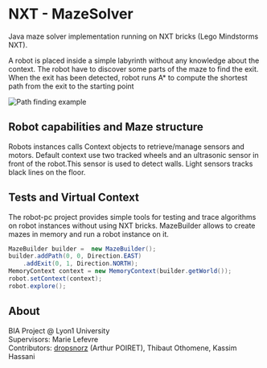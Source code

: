 # NXT - MazeSolver

Java maze solver implementation running on NXT bricks (Lego Mindstorms NXT). 

A robot is placed inside a simple labyrinth without any knowledge about the context.
The robot have to discover some parts of the maze to find the exit. When the exit has been detected, robot runs A* to compute the shortest path from the exit to the starting point

![Path finding example](http://www.dropsnorz.com/projects/nxt/NXTMazeSolverExample-en.PNG)

## Robot capabilities and Maze structure

Robots instances calls Context objects to retrieve/manage sensors and motors. Default context use two tracked wheels and an ultrasonic sensor in front of the robot.This sensor is used to detect walls. Light sensors tracks black lines on the floor. 

## Tests and Virtual Context

The robot-pc project provides simple tools for testing and trace algorithms on robot instances without using NXT bricks. MazeBuilder allows to create mazes in memory and run a robot instance on it.

```java
MazeBuilder builder =  new MazeBuilder();
builder.addPath(0, 0, Direction.EAST)
	.addExit(0, 1, Direction.NORTH);
MemoryContext context = new MemoryContext(builder.getWorld());
robot.setContext(context);
robot.explore();
```

## About

BIA Project @ Lyon1 University  
Supervisors: Marie Lefevre  
Contributors: [dropsnorz](http://github.com/dropsnorz) (Arthur POIRET), Thibaut Othomene, Kassim Hassani  
